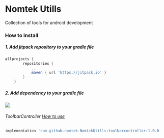 # Nomtek Utills
Collection of tools for android development

### How to install
##### 1. Add jitpack repository to your gradle file 
```gradle
allprojects {
		repositories {
			...
			maven { url 'https://jitpack.io' }
		}
	}
```

##### 2. Add dependency to your gradle file

[![](https://jitpack.io/v/nomtek/NomtekUtills.svg)](https://jitpack.io/#nomtek/NomtekUtills)
###### ToolbarController  [How to use](https://github.com/nomtek/NomtekUtills/blob/master/toolbarcontroller/README.md)
```gradle
implementation 'com.github.nomtek.NomtekUtills:toolbarcontroller:1.0.0'
``` 
